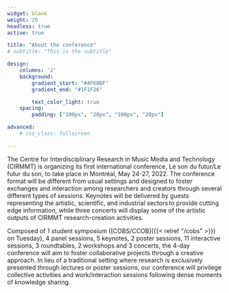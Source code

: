 ```yaml
--- 
widget: blank
weight: 20
headless: true
active: true

title: "About the conference"
# subtitle: "This is the subtitle"

design:
    columns: '2'
    background:
        gradient_start: "#4F60BF"
        gradient_end: "#1F1F26"

        text_color_light: true
    spacing: 
        padding: ["100px", "20px", "100px", "20px"]

advanced:
    # css_class: fullscreen

---
```


The Centre for Interdisciplinary Research in Music Media and Technology (CIRMMT) is organizing its first international conference, Le son du futur/Le futur du son, to take place in Montréal, May 24-27, 2022. The conference format will be different from usual settings and designed to foster exchanges and interaction among researchers and creators through several different types of sessions. Keynotes will be delivered by guests representing the artistic, scientific, and industrial sectors to provide cutting edge information, while three concerts will display some of the artistic outputs of CIRMMT research-creation activities. 

Composed of 1 student symposium ([COBS/CCOB]({{< relref "/cobs" >}}) on Tuesday), 4 panel sessions, 5 keynotes, 2 poster sessions, 11 interactive sessions, 3 roundtables, 2 workshops and 3 concerts, the 4-day conference will aim to foster collaborative projects through a creative approach. In lieu of a traditional setting where research is exclusively presented through lectures or poster sessions, our conference will privilege collective activities and work/interaction sessions following dense moments of knowledge sharing. 


